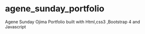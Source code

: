 # agene_sunday_portfolio
 Agene Sunday Ojima Portfolio built with Html,css3 ,Bootstrap 4 and Javascript
